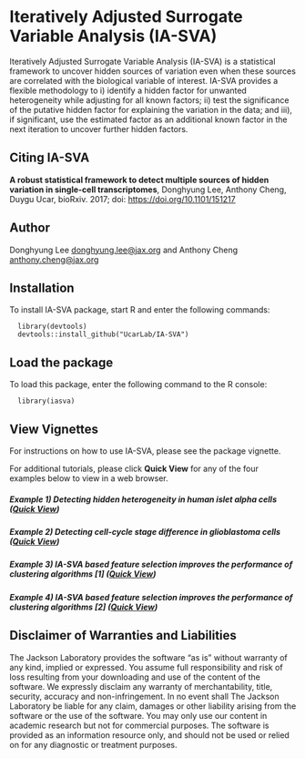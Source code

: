 # Iteratively Adjusted Surrogate Variable Analysis (IA-SVA)

Iteratively Adjusted Surrogate Variable Analysis (IA-SVA) is a statistical framework to uncover hidden sources of variation even when these sources are correlated with the biological variable of interest. IA-SVA provides a flexible methodology to i) identify a hidden factor for unwanted heterogeneity while adjusting for all known factors; ii) test the significance of the putative hidden factor for explaining the variation in the data; and iii), if significant, use the estimated factor as an additional known factor in the next iteration to uncover further hidden factors. 

## Citing IA-SVA

__A robust statistical framework to detect multiple sources of hidden variation in single-cell transcriptomes__, Donghyung Lee, Anthony Cheng, Duygu Ucar, bioRxiv. 2017; doi: https://doi.org/10.1101/151217

## Author

Donghyung Lee <donghyung.lee@jax.org> and Anthony Cheng <anthony.cheng@jax.org>

## Installation

To install IA-SVA package, start R and enter the following commands:

      library(devtools)
      devtools::install_github("UcarLab/IA-SVA")


## Load the package

To load this package, enter the following command to the R console:

      library(iasva)


## View Vignettes

For instructions on how to use IA-SVA, please see the package vignette.

For additional tutorials, please click __Quick View__ for any of the four examples below to view in a web browser. 

##### Example 1) Detecting hidden heterogeneity in human islet alpha cells   ([Quick View](https://cdn.rawgit.com/dleelab/iasvaExamples/d4d63ce3/inst/doc/detecting_hidden_heterogeneity_iasvaV0.95.html)) 


##### Example 2) Detecting cell-cycle stage difference in glioblastoma cells   ([Quick View](https://cdn.rawgit.com/dleelab/iasvaExamples/d4d63ce3/inst/doc/hidden_heterogeneity_glioblastoma_iasvaV0.95.html))


##### Example 3) IA-SVA based feature selection improves the performance of clustering algorithms [1]  ([Quick View](https://cdn.rawgit.com/dleelab/iasvaExamples/d4d63ce3/inst/doc/tSNE_post_IA-SVA_3celltypes_iasvaV0.95.html))


##### Example 4) IA-SVA based feature selection improves the performance of clustering algorithms [2]  ([Quick View](https://cdn.rawgit.com/dleelab/iasvaExamples/d4d63ce3/inst/doc/tSNE_post_IA-SVA_Xin_Islets_iasvaV0.95.html))


## Disclaimer of Warranties and Liabilities

The Jackson Laboratory provides the software “as is” without warranty of any kind, implied or expressed. You assume full responsibility and risk of loss resulting from your downloading and use of the content of the software. We expressly disclaim any warranty of merchantability, title, security, accuracy and non-infringement. In no event shall The Jackson Laboratory be liable for any claim, damages or other liability arising from the software or the use of the software. You may only use our content in academic research but not for commercial purposes. The software is provided as an information resource only, and should not be used or relied on for any diagnostic or treatment purposes.
